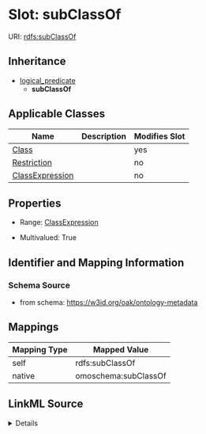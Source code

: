 

# Slot: subClassOf



URI: [rdfs:subClassOf](http://www.w3.org/2000/01/rdf-schema#subClassOf)




## Inheritance

* [logical_predicate](logical_predicate.md)
    * **subClassOf**






## Applicable Classes

| Name | Description | Modifies Slot |
| --- | --- | --- |
| [Class](Class.md) |  |  yes  |
| [Restriction](Restriction.md) |  |  no  |
| [ClassExpression](ClassExpression.md) |  |  no  |







## Properties

* Range: [ClassExpression](ClassExpression.md)

* Multivalued: True





## Identifier and Mapping Information







### Schema Source


* from schema: https://w3id.org/oak/ontology-metadata




## Mappings

| Mapping Type | Mapped Value |
| ---  | ---  |
| self | rdfs:subClassOf |
| native | omoschema:subClassOf |




## LinkML Source

<details>
```yaml
name: subClassOf
from_schema: https://w3id.org/oak/ontology-metadata
rank: 1000
is_a: logical_predicate
slot_uri: rdfs:subClassOf
alias: subClassOf
domain_of:
- ClassExpression
range: ClassExpression
multivalued: true

```
</details>